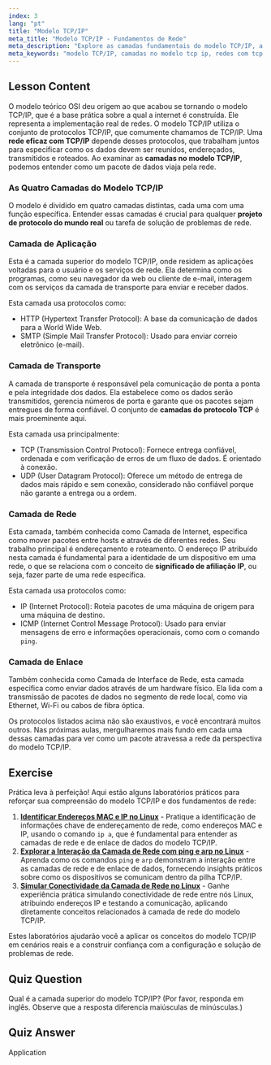 ```yaml
---
index: 3
lang: "pt"
title: "Modelo TCP/IP"
meta_title: "Modelo TCP/IP - Fundamentos de Rede"
meta_description: "Explore as camadas fundamentais do modelo TCP/IP, a pedra angular das redes modernas. Aprenda sobre as camadas de Aplicação, Transporte, Rede e Enlace para redes eficazes com TCP/IP."
meta_keywords: "modelo TCP/IP, camadas no modelo tcp ip, redes com tcp ip, camadas do protocolo TCP, camadas de rede, TCP, IP, redes Linux, projeto de protocolo real"
---
```


## Lesson Content

O modelo teórico OSI deu origem ao que acabou se tornando o modelo TCP/IP, que é a base prática sobre a qual a internet é construída. Ele representa a implementação real de redes. O modelo TCP/IP utiliza o conjunto de protocolos TCP/IP, que comumente chamamos de TCP/IP. Uma **rede eficaz com TCP/IP** depende desses protocolos, que trabalham juntos para especificar como os dados devem ser reunidos, endereçados, transmitidos e roteados. Ao examinar as **camadas no modelo TCP/IP**, podemos entender como um pacote de dados viaja pela rede.

### As Quatro Camadas do Modelo TCP/IP

O modelo é dividido em quatro camadas distintas, cada uma com uma função específica. Entender essas camadas é crucial para qualquer **projeto de protocolo do mundo real** ou tarefa de solução de problemas de rede.

### Camada de Aplicação

Esta é a camada superior do modelo TCP/IP, onde residem as aplicações voltadas para o usuário e os serviços de rede. Ela determina como os programas, como seu navegador da web ou cliente de e-mail, interagem com os serviços da camada de transporte para enviar e receber dados.

Esta camada usa protocolos como:

- HTTP (Hypertext Transfer Protocol): A base da comunicação de dados para a World Wide Web.
- SMTP (Simple Mail Transfer Protocol): Usado para enviar correio eletrônico (e-mail).

### Camada de Transporte

A camada de transporte é responsável pela comunicação de ponta a ponta e pela integridade dos dados. Ela estabelece como os dados serão transmitidos, gerencia números de porta e garante que os pacotes sejam entregues de forma confiável. O conjunto de **camadas do protocolo TCP** é mais proeminente aqui.

Esta camada usa principalmente:

- TCP (Transmission Control Protocol): Fornece entrega confiável, ordenada e com verificação de erros de um fluxo de dados. É orientado à conexão.
- UDP (User Datagram Protocol): Oferece um método de entrega de dados mais rápido e sem conexão, considerado não confiável porque não garante a entrega ou a ordem.

### Camada de Rede

Esta camada, também conhecida como Camada de Internet, especifica como mover pacotes entre hosts e através de diferentes redes. Seu trabalho principal é endereçamento e roteamento. O endereço IP atribuído nesta camada é fundamental para a identidade de um dispositivo em uma rede, o que se relaciona com o conceito de **significado de afiliação IP**, ou seja, fazer parte de uma rede específica.

Esta camada usa protocolos como:

- IP (Internet Protocol): Roteia pacotes de uma máquina de origem para uma máquina de destino.
- ICMP (Internet Control Message Protocol): Usado para enviar mensagens de erro e informações operacionais, como com o comando `ping`.

### Camada de Enlace

Também conhecida como Camada de Interface de Rede, esta camada especifica como enviar dados através de um hardware físico. Ela lida com a transmissão de pacotes de dados no segmento de rede local, como via Ethernet, Wi-Fi ou cabos de fibra óptica.

Os protocolos listados acima não são exaustivos, e você encontrará muitos outros. Nas próximas aulas, mergulharemos mais fundo em cada uma dessas camadas para ver como um pacote atravessa a rede da perspectiva do modelo TCP/IP.

## Exercise

Prática leva à perfeição! Aqui estão alguns laboratórios práticos para reforçar sua compreensão do modelo TCP/IP e dos fundamentos de rede:

1.  **[Identificar Endereços MAC e IP no Linux](https://labex.io/pt/labs/comptia-identify-mac-and-ip-addresses-in-linux-592731)** - Pratique a identificação de informações chave de endereçamento de rede, como endereços MAC e IP, usando o comando `ip a`, que é fundamental para entender as camadas de rede e de enlace de dados do modelo TCP/IP.
2.  **[Explorar a Interação da Camada de Rede com ping e arp no Linux](https://labex.io/pt/labs/comptia-explore-network-layer-interaction-with-ping-and-arp-in-linux-592746)** - Aprenda como os comandos `ping` e `arp` demonstram a interação entre as camadas de rede e de enlace de dados, fornecendo insights práticos sobre como os dispositivos se comunicam dentro da pilha TCP/IP.
3.  **[Simular Conectividade da Camada de Rede no Linux](https://labex.io/pt/labs/comptia-simulate-network-layer-connectivity-in-linux-592752)** - Ganhe experiência prática simulando conectividade de rede entre nós Linux, atribuindo endereços IP e testando a comunicação, aplicando diretamente conceitos relacionados à camada de rede do modelo TCP/IP.

Estes laboratórios ajudarão você a aplicar os conceitos do modelo TCP/IP em cenários reais e a construir confiança com a configuração e solução de problemas de rede.

## Quiz Question

Qual é a camada superior do modelo TCP/IP? (Por favor, responda em inglês. Observe que a resposta diferencia maiúsculas de minúsculas.)

## Quiz Answer

Application
